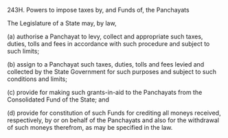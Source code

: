 243H. Powers to impose taxes by, and Funds of, the Panchayats

The Legislature of a State may, by law,

(a) authorise a Panchayat to levy, collect and appropriate such taxes, duties, tolls and fees in accordance with such procedure and subject to such limits;

(b) assign to a Panchayat such taxes, duties, tolls and fees levied and collected by the State Government for such purposes and subject to such conditions and limits;

(c) provide for making such grants-in-aid to the Panchayats from the Consolidated Fund of the State; and

(d) provide for constitution of such Funds for crediting all moneys received, respectively, by or on behalf of the Panchayats and also for the withdrawal of such moneys therefrom, as may be specified in the law.